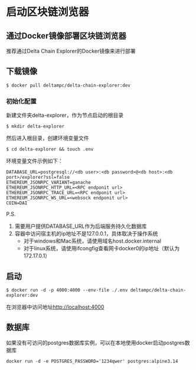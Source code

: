 # 启动区块链浏览器

## 通过Docker镜像部署区块链浏览器

推荐通过Delta Chain Explorer的Docker镜像来进行部署

## 下载镜像

```text
$ docker pull deltampc/delta-chain-explorer:dev
```

### 初始化配置

新建文件夹delta-explorer，作为节点启动的根目录

```text
$ mkdir delta-explorer
```

然后进入根目录，创建环境变量文件

```text
$ cd delta-explorer && touch .env
```

环境变量文件示例如下：

```text
DATABASE_URL=postgresql://<db user>:<db password>@<db host>:<db port>/explorer?ssl=false
ETHEREUM_JSONRPC_VARIANT=ganache
ETHEREUM_JSONRPC_HTTP_URL=<RPC endponit url>
ETHEREUM_JSONRPC_TRACE_URL=<RPC endponit url>
ETHEREUM_JSONRPC_WS_URL=<websock endponit url>
COIN=DAI
```

P.S.

1. 需要用户提供DATABASE\_URL作为后端服务持久化数据库
2. 容器中访问宿主机的ip地址不是127.0.0.1，具体取决于操作系统
   * 对于windows和Mac系统，请使用域名host.docker.internal
   * 对于linux系统，请使用ifcongfig查看网卡docker0的ip地址（默认为172.17.0.1）

## 启动

```text
$ docker run -d -p 4000:4000 --env-file ./.env deltampc/delta-chain-explorer:dev
```

在浏览器中访问地址[http://localhost:4000](http://localhost:4000)

## 数据库

如果没有可访问的postgres数据库实例，可以在本地使用docker启动postgres数据库

```text
docker run -d -e POSTGRES_PASSWORD='1234qwer' postgres:alpine3.14
```

